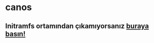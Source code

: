 # canos

## Initramfs ortamından çıkamıyorsanız [buraya basın!]([https://iconify.design](https://github.com/d4s1337/canos/blob/repo.daskolik.git/initramfs.md))
